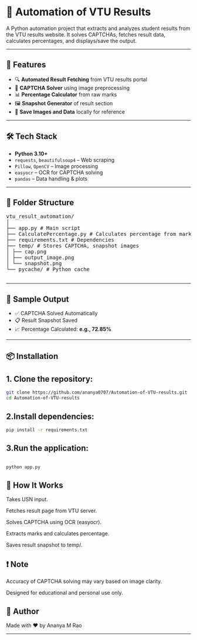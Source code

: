 # 🧾 Automation of VTU Results

A Python automation project that extracts and analyzes student results from the VTU results website. It solves CAPTCHAs, fetches result data, calculates percentages, and displays/save the output.

---

## 🚀 Features

- 🔍 **Automated Result Fetching** from VTU results portal
- 🔐 **CAPTCHA Solver** using image preprocessing
- 📊 **Percentage Calculator** from raw marks
- 🖼️ **Snapshot Generator** of result section
- 💾 **Save Images and Data** locally for reference

---

## 🛠️ Tech Stack

- **Python 3.10+**
- `requests`, `beautifulsoup4` – Web scraping
- `Pillow`, `OpenCV` – Image processing
- `easyocr` – OCR for CAPTCHA solving
- `pandas` – Data handling & plots 


---

## 📂 Folder Structure
<pre>
vtu_result_automation/
│
├── app.py # Main script
├── CalculatePercentage.py # Calculates percentage from marks
├── requirements.txt # Dependencies
├── temp/ # Stores CAPTCHA, snapshot images
│ ├── cap.png
│ ├── output_image.png
│ └── snapshot.png
└── pycache/ # Python cache

</pre>
---

## 📸 Sample Output

- ✅ CAPTCHA Solved Automatically
- 📋 Result Snapshot Saved
- 📈 Percentage Calculated: **e.g., 72.85%**

---

## 📦 Installation

## 1. Clone the repository:
   ```bash
   git clone https://github.com/ananya0707/Automation-of-VTU-results.git
   cd Automation-of-VTU-results
   ```

## 2.Install dependencies:

 ```bash
pip install -r requirements.txt
```
## 3.Run the application:

```bash

python app.py
```

## 🧠 How It Works
Takes USN input.

Fetches result page from VTU server.

Solves CAPTCHA using OCR (easyocr).

Extracts marks and calculates percentage.

Saves result snapshot to temp/.

## ❗ Note
Accuracy of CAPTCHA solving may vary based on image clarity.

Designed for educational and personal use only.

## 🙌 Author
Made with ❤️ by Ananya M Rao

---
